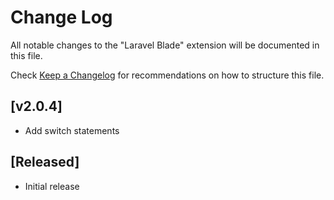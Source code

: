 # Change Log

All notable changes to the "Laravel Blade" extension will be documented in this file.

Check [Keep a Changelog](http://keepachangelog.com/) for recommendations on how to structure this file.

## [v2.0.4]

- Add switch statements

## [Released]

- Initial release